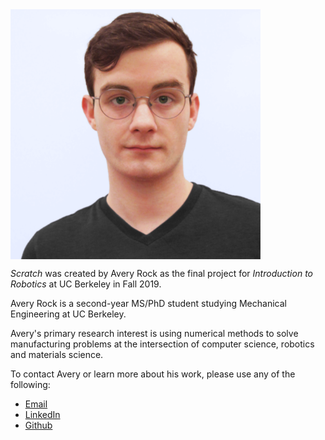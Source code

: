<img alt = "Avery" src="images/misc/avery_headshot.png" width="400" align="middle">

*Scratch* was created by Avery Rock as the final project for *Introduction to Robotics* at UC Berkeley in Fall 2019. 

Avery Rock is a second-year MS/PhD student studying Mechanical Engineering at UC Berkeley. 

Avery's primary research interest is using numerical methods to solve manufacturing problems at the intersection of computer science, robotics and materials science. 

To contact Avery or learn more about his work, please use any of the following: 

- [Email](mailto:avery_rock@berkeley.edu)
- [LinkedIn](https://www.linkedin.com/in/avery-rock-a47083b2/)
- [Github](https://avery-rock.github.io)
